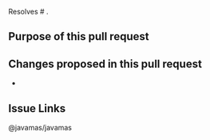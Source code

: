 Resolves # .

## Purpose of this pull request


## Changes proposed in this pull request
- 


## Issue Links



@javamas/javamas

